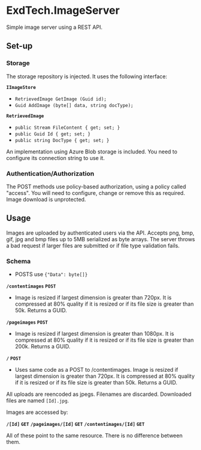 # ExdTech.ImageServer

Simple image server using a REST API.

## Set-up

### Storage
The storage repository is injected. It uses the following interface:

**`IImageStore`**
* `RetrievedImage GetImage (Guid id);`
* `Guid AddImage (byte[] data, string docType);`
        
**`RetrievedImage`**
* `public Stream FileContent { get; set; }`
* `public Guid Id { get; set; }`
* `public string DocType { get; set; }`
        
An implementation using Azure Blob storage is included. You need to configure its connection string to use it.

### Authentication/Authorization
The POST methods use policy-based authorization, using a policy called "access". You will need to configure, change or remove this as required. Image download is unprotected.

## Usage 
Images are uploaded by authenticated users via the API. Accepts png, bmp, gif, jpg and bmp files up to 5MB serialized as byte arrays. The server throws a bad request if larger files are submitted or if file type validation fails.

### Schema
* POSTS use `{"Data": byte[]}`

**`/contentimages` `POST`** 
* Image is resized if largest dimension is greater than 720px. It is compressed at 80% quality if it is resized or if its file size is greater than 50k. Returns a GUID.

**`/pageimages` `POST`** 
* Image is resized if largest dimension is greater than 1080px. It is compressed at 80% quality if it is resized or if its file size is greater than 200k. Returns a GUID.

**`/` `POST`** 
* Uses same code as a POST to /contentimages. Image is resized if largest dimension is greater than 720px. It is compressed at 80% quality if it is resized or if its file size is greater than 50k. Returns a GUID.

All uploads are reencoded as jpegs. Filenames are discarded. Downloaded files are named `[Id].jpg`.

Images are accessed by:

**`/[Id]` `GET`**
**`/pageimages/[Id]` `GET`** 
**`/contentimages/[Id]` `GET`** 

All of these point to the same resource. There is no difference between them.
